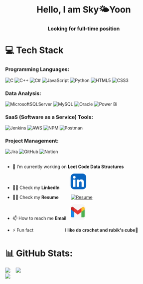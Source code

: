 <h1 align="center">Hello, I am Sky🌤Yoon</h1>
<h3 align="center">Looking for full-time position</h3>

# 💻 Tech Stack
<h3 align="left">Programming Languages:</h3>

![C](https://img.shields.io/badge/c-%2300599C.svg?style=for-the-badge&logo=c&logoColor=white) ![C++](https://img.shields.io/badge/c++-%2300599C.svg?style=for-the-badge&logo=c%2B%2B&logoColor=white) ![C#](https://img.shields.io/badge/c%23-%23239120.svg?style=for-the-badge&logo=csharp&logoColor=white) ![JavaScript](https://img.shields.io/badge/javascript-%23323330.svg?style=for-the-badge&logo=javascript&logoColor=%23F7DF1E) ![Python](https://img.shields.io/badge/python-3670A0?style=for-the-badge&logo=python&logoColor=ffdd54) ![HTML5](https://img.shields.io/badge/html5-%23E34F26.svg?style=for-the-badge&logo=html5&logoColor=white) ![CSS3](https://img.shields.io/badge/css3-%231572B6.svg?style=for-the-badge&logo=css3&logoColor=white) 
<h3 align="left">Data Analysis:</h3>

![MicrosoftSQLServer](https://img.shields.io/badge/Microsoft%20SQL%20Server-CC2927?style=for-the-badge&logo=microsoft%20sql%20server&logoColor=white) ![MySQL](https://img.shields.io/badge/mysql-4479A1.svg?style=for-the-badge&logo=mysql&logoColor=white) ![Oracle](https://img.shields.io/badge/Oracle-F80000?style=for-the-badge&logo=oracle&logoColor=white) ![Power Bi](https://img.shields.io/badge/power_bi-F2C811?style=for-the-badge&logo=powerbi&logoColor=black) 
<h3 align="left">SaaS (Software as a Service) Tools:</h3>

![Jenkins](https://img.shields.io/badge/jenkins-%232C5263.svg?style=for-the-badge&logo=jenkins&logoColor=white) ![AWS](https://img.shields.io/badge/AWS-%23FF9900.svg?style=for-the-badge&logo=amazon-aws&logoColor=white) ![NPM](https://img.shields.io/badge/NPM-%23CB3837.svg?style=for-the-badge&logo=npm&logoColor=white) ![Postman](https://img.shields.io/badge/Postman-FF6C37?style=for-the-badge&logo=postman&logoColor=white) 
<h3 align="left">Project Management:</h3>

![Jira](https://img.shields.io/badge/jira-%230A0FFF.svg?style=for-the-badge&logo=jira&logoColor=white) ![GitHub](https://img.shields.io/badge/github-%23121011.svg?style=for-the-badge&logo=github&logoColor=white) ![Notion](https://img.shields.io/badge/Notion-%23000000.svg?style=for-the-badge&logo=notion&logoColor=white)
<br><br>
- 🔭 I’m currently working on **Leet Code Data Structures**

- 👨‍💻 Check my **LinkedIn** &emsp;&emsp;
  <a href="https://linkedin.com/in/sky-saeha-yoon" target="_blank">
    <img src="https://github.com/tandpfun/skill-icons/raw/main/icons/LinkedIn.svg" alt="LinkedIn" width="50" height="50">
</a>

- 👨‍💻 Check my **Resume** &emsp;&emsp;&nbsp;
  <a href="resume-SkyYoon.pdf" target="_blank">
    <img src="https://github.com/tandpfun/skill-icons/blob/main/icons/Windows-Light.svg" alt="Resume" width="50" height="50">
</a>

- 📫 How to reach me **Email** &nbsp;
  <a href="mailto:sayhay04@gmail.com" target="_blank">
    <img src="https://github.com/tandpfun/skill-icons/blob/main/icons/Gmail-Light.svg" alt="email" width="50" height="50">
</a>

- ⚡ Fun fact &emsp;&emsp;&emsp;&emsp;&emsp;&emsp;&emsp;**I like do crochet and rubik's cube**🙌


# 📊 GitHub Stats:

![](https://nirzak-streak-stats.vercel.app/?user=SkyY04&theme=buefy&hide_border=true)&emsp;
![](https://github-readme-stats.vercel.app/api/top-langs/?username=SkyY04&theme=buefy&hide_border=true&include_all_commits=false&count_private=false&layout=compact)<br/>
![](https://github-readme-stats.vercel.app/api?username=SkyY04&theme=buefy&hide_border=true&include_all_commits=false&count_private=false)
